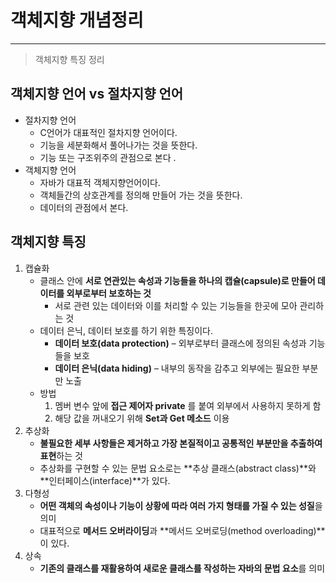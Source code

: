 # 객체지향 개념정리

---

>객체지향 특징 정리 

## 객체지향 언어 vs 절차지향 언어 

- 절차지향 언어
  - C언어가 대표적인 절차지향 언어이다. 
  - 기능을 세분화해서 풀어나가는 것을 뜻한다. 
  - 기능 또는 구조위주의 관점으로 본다 .
- 객체지향 언어
  - 자바가 대표적 객체지향언어이다. 
  - 객체들간의 상호관계를 정의해 만들어 가는 것을 뜻한다. 
  - 데이터의 관점에서 본다. 

## 객체지향 특징

1. 캡슐화
   - 클래스 안에 **서로 연관있는 속성과 기능들을 하나의 캡슐(capsule)로 만들어 데이터를 외부로부터 보호하는 것**
     - 서로 관련 있는 데이터와 이를 처리할 수 있는 기능들을 한곳에 모아 관리하는 것
   - 데이터 은닉, 데이터 보호를 하기 위한 특징이다. 
     - **데이터 보호(data protection)** – 외부로부터 클래스에 정의된 속성과 기능들을 보호
     - **데이터 은닉(data hiding)** – 내부의 동작을 감추고 외부에는 필요한 부분만 노출
   - 방법
     1. 멤버 변수 앞에 **접근 제어자 private** 를 붙여 외부에서 사용하지 못하게 함 
     2. 해당 값을 꺼내오기 위해 **Set과 Get 메소드** 이용 
2. 추상화
   - **불필요한 세부 사항들은 제거하고 가장 본질적이고 공통적인 부분만을 추출하여 표현**하는 것 
   - 추상화를 구현할 수 있는 문법 요소로는 **추상 클래스(abstract class)**와 **인터페이스(interface)**가 있다.
3. 다형성
   - **어떤 객체의 속성이나 기능이 상황에 따라 여러 가지 형태를 가질 수 있는 성질**을 의미
   - 대표적으로 **메서드 오버라이딩**과 **메서드 오버로딩(method overloading)**이 있다.
4. 상속
   -  **기존의 클래스를 재활용하여 새로운 클래스를 작성하는 자바의 문법 요소**를 의미

